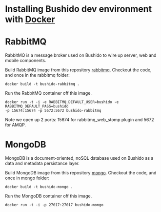 # Installing Bushido dev environment with [Docker](http://www.docker.com)

# RabbitMQ

RabbitMQ is a message broker used on Bushido to wire up server, web and mobile components.

Build RabbitMQ image from this repository [rabbitmq](https://github.com/bushidowallet/rabbitmq). Checkout the code, and once in the rabbitmq folder:
```
docker build -t bushido-rabbitmq .
```
Run the RabbitMQ container off this image.
```
docker run -t -i -e RABBITMQ_DEFAULT_USER=bushido -e RABBITMQ_DEFAULT_PASS=bushido
-p 15674:15674 -p 5672:5672 bushido-rabbitmq
```
Note we open up 2 ports: 15674 for rabbitmq_web_stomp plugin and 5672 for AMQP.

# MongoDB

MongoDB is a document-oriented, noSQL database used on Bushido as a data and metadata persistance layer.

Build MongoDB image from this repository [mongo](https://github.com/bushidowallet/mongo). Checkout the code, and once in mongo folder:
```
docker build -t bushido-mongo .
```
Run the MongoDB container off this image.
```
docker run -t -i -p 27017:27017 bushido-mongo
```
